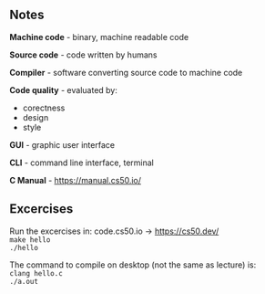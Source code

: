 ## Notes

**Machine code** - binary, machine readable code

**Source code** - code written by humans

**Compiler** - software converting source code to machine code

**Code quality** - evaluated by:
- corectness
- design
- style

**GUI** - graphic user interface

**CLI** - command line interface, terminal

**C Manual** - https://manual.cs50.io/

## Excercises

Run the excercises in:
code.cs50.io -> https://cs50.dev/
</br>
`make hello`
</br>
`./hello`

The command to compile on desktop (not the same as lecture) is:
</br>
`clang hello.c`
</br>
`./a.out`

